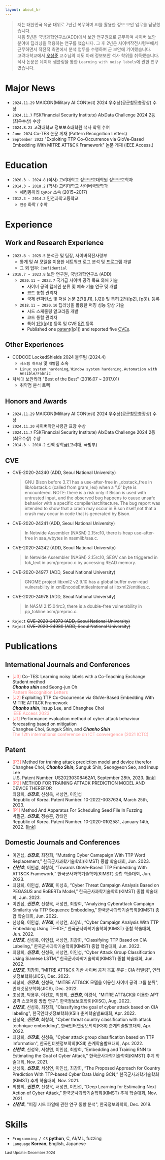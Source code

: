 ```yaml
---
layout: about_kr
---
```


> 저는 대한민국 육군 대위로 7년간 복무하며 AI를 활용한 정보 보안 업무를 담당했습니다.  
> 처음 5년은 국방과학연구소(ADD)에서 보안 연구원으로 근무하며 사이버 보안 분야에 딥러닝을 적용하는 연구를 했습니다.
> 그 후 2년은 사이버작전사령부에서 근무하면서 작전적 측면에서 분석 업무를 수행하며 군 보안에 기여했습니다.  
> 고려대학교에서 [오성준](https://scholar.google.co.kr/citations?user=ebq6ex0AAAAJ) 교수님의 지도 아래 정보보안 석사 학위를 취득했습니다.
> 석사 논문은 데이터 샘플링을 통한 `Learning with noisy labels`에 관한 연구였습니다.


# Major News

- `2024.11.29` MAICON(Military AI CONtest) 2024 우수상(공군참모총장상) 수상
- `2024.11.7` FSI(Financial Security Institute) AIxData Challenge 2024 2등(최우수상) 수상
- `2024.8.23` 고려대학교 정보보호대학원 석사 학위 수여
- `June 2024` Co-TES 논문 게재 (Pattern Recognition Letters)
- `September 2023` "Exploiting TTP Co-Occurrence via GloVe-Based Embedding With MITRE ATT&CK Framework" 논문 게재 (IEEE Access.)

# Education

- `2020.3 ~ 2024.8` (석사) 고려대학교 정보보호대학원 정보보호학과 
- `2014.3 ~ 2018.2` (학사) 고려대학교 사이버국방학과 
    - 해킹동아리 `CyKor` 소속 (2015~2017)
- `2012.3 ~ 2014.2` 인천과학고등학교 
    - `전공` 화학 / 수학

# Experience
## Work and Research Experience

- `2023.8 ~ 2025.5` 분석관 및 팀장, 사이버작전사령부
  - 통계 및 AI 모델을 이용한 네트워크 로그 분석 및 프로그램 개발
  - 그 외 업무: `Confidential` 
- `2018.7 ~ 2023.8` 보안 연구원, 국방과학연구소 (ADD)
  - `2020.11 ~ 2023.7` 국가급 사이버 공격 목표 와해 기술
    - 사이버 공격 캠페인 분류 및 예측 기술 연구 및 개발  
    - 코드 통합 관리자
    - 국제 컨퍼런스 및 저널 논문 [2건](#publications)([J1], [J2]) 및 특허 [2건](#patent)([p2], [p3]). 등록
  - `2018.11 ~ 2020.10` 딥러닝을 활용한 퍼징 성능 향상 기술
    - 시드 스케줄링 알고리즘 개발
    - 코드 통합 관리자
    - 특허 [1건](#patent)([p1]) 등록 및 CVE [5건](#cve) 등록
    - Published one [patent](#patent)([p1]) and reported five [CVEs](#cve).

## Other Experiences
- CCDCOE LockedShields 2024 블루팀 (2024.4)
  - `시스템 하드닝` 및 `개발`팀 소속
  - `Linux system hardening`, `Window system hardening`, `Automation with Ansible/Fabric`
- 차세대 보안리더 "Best of the Best" (2016.07 ~ 2017.01)
  - 취약점 분석 트랙

## Honors and Awards
- `2024.11.29` MAICON(Military AI CONtest) 2024 우수상(공군참모총장상) 수상
- `2024.11.20` 사이버작전사령관 표창 수상
- `2024.11.7` FSI(Financial Security Institute) AIxData Challenge 2024 2등(최우수상) 수상
- `2014.3 ~ 2018.2` 전액 장학금(고려대, 국방부)

## CVE
- CVE-2020-24240 (ADD, Seoul National University)
    >GNU Bison before 3.7.1 has a use-after-free in _obstack_free in lib/obstack.c (called from gram_lex) when a '\0' byte is encountered. NOTE: there is a risk only if Bison is used with untrusted input, and the observed bug happens to cause unsafe behavior with a specific compiler/architecture. The bug report was intended to show that a crash may occur in Bison itself,not that a crash may occur in code that is generated by Bison.
- CVE-2020-24241 (ADD, Seoul National University)
    >In Netwide Assembler (NASM) 2.15rc10, there is heap use-after-free in saa_wbytes in nasmlib/saa.c.
- CVE-2020-24242 (ADD, Seoul National University)
    >In Netwide Assembler (NASM) 2.15rc10, SEGV can be triggered in tok_text in asm/preproc.c by accessing READ memory.
- CVE-2020-24977 (ADD, Seoul National University)
    >GNOME project libxml2 v2.9.10 has a global buffer over-read vulnerability in xmlEncodeEntitiesInternal at libxml2/entities.c.
- CVE-2020-24978 (ADD, Seoul National University)
    >In NASM 2.15.04rc3, there is a double-free vulnerability in pp_tokline asm/preproc.c.
- ```Reject``` ~~CVE-2020-24979 (ADD, Seoul National University)~~
- ```Reject``` ~~CVE-2020-24980 (ADD, Seoul National University)~~


# Publications
## International Journals and Conferences
- <span style="color:#FF6666">[J3]</span> Co–TES: Learning noisy labels with a Co-Teaching Exchange Student method  
  ***Chanho shin*** and Seong-jun Oh  
  <span style="color:#FF9999">Pattern Recognition Letters</span>
- <span style="color:#FF6666">[J2]</span> Exploiting TTP Co-Occurrence via GloVe-Based Embedding With MITRE ATT&CK Framework  
  ***Chanho shin***, Insup Lee, and Changhee Choi  
  <span style="color:#FF9999">IEEE Access 2023</span>
- <span style="color:#FF6666">[J1]</span> Performance evaluation method of cyber attack behaviour forecasting based on mitigation  
  Changhee Choi, Sunguk Shin, and ***Chanho Shin***  
  <span style="color:#FF9999">The 12th international conference on ICT convergence (2021 ICTC)</span>

## Patent

- <span style="color:#FF6666">[P3]</span> Method for training attack prediction model and device therefor  
    Changhee Choi, ***Chanho Shin***, Sunguk Shin, Seongyeon Seo, and Insup Lee  
    U.S. Patent Number. US20230308462A1, September 28th, 2023. [[link]](https://patents.google.com/patent/US20230308462A1/en)  
- <span style="color:#FF6666">[P2]</span> METHOD FOR TRAINING ATTACK PREDICTION MODEL AND DEVICE THEREFOR  
    최창희, ***신찬호***, 신성욱, 서성연, 이인섭  
    Republic of Korea. Patent Number. 10-2022-0037634, March 25th, 2023.  
- <span style="color:#FF6666">[P1]</span> Method And Apparatus For Scheduling Seed File In Fuzzing  
    박필근, ***신찬호***, 정승훈, 강태인  
    Republic of Korea. Patent Number. 10-2020-0102581, January 14th, 2022. [[link]](https://doi.org/10.8080/1020200102581)

## Domestic Journals and Conferences

- 이인섭, ***신찬호***, 최창희, “Mutating Cyber Camapaign With TTP Word Replacement,” 한국군사과학기술학회(KIMST) 종합 학술대회, Jun. 2023.
- ***신찬호***, 이인섭, 최창희, “Towards GloVe-Based TTP Embedding With ATT&CK Framework,” 한국군사과학기술학회(KIMST) 종합 학술대회, Jun. 2023.
- 최창희, 이인섭, ***신찬호***, 이성호, “Cyber Threat Campaign Analysis Based on PEGASUS and RoBERTa Model,” 한국군사과학기술학회(KIMST) 종합 학술대회, Jun. 2023.
- 이인섭, ***신찬호***, 신성욱, 서성연, 최창희, “Analyzing Cyberattack Campaign Similarity via TTP Sequence Embedding,” 한국군사과학기술학회(KIMST) 종합 학술대회, Jun. 2022.
- 신성욱, 이인섭, ***신찬호***, 서성연, 최창희, “Cyber Campaign Analysis With TTP Embedding Using TF-IDF,” 한국군사과학기술학회(KIMST) 종합 학술대회, Jun. 2022.
- ***신찬호***, 신성욱, 이인섭, 서성연, 최창희, “Classifying TTP Based on CIA Labeling,” 한국군사과학기술학회(KIMST) 종합 학술대회, Jun. 2022.
- 최창희, ***신찬호***, 신성욱, 서성연, 이인섭, “Cyber Attack Group Classification Using Siamese LSTM,” 한국군사과학기술학회(KIMST) 종합 학술대회, Jun. 2022.
- ***신찬호***, 최창희, "MITRE ATT&CK 기반 사이버 공격 목표 분류 : CIA 라벨링", 인터넷정보학회(JICS), Dec. 2022. 
- 최창희, ***신찬호***, 신성욱, "MITRE ATT&CK 모델을 이용한 사이버 공격 그룹 분류", 인터넷정보학회(JICS), Dec. 2022.
- 조성영, 박용우, 이건호, 최창희, ***신찬호***, 이경식, "MITRE ATT&CK을 이용한 APT 공격 스코어링 방법 연구", 한국정보보호학회(KIISC), Aug. 2022.
- ***신찬호***, 신성욱, 최창희, "Classifying the goal of cyber attack based on CIA labeling", 한국인터넷정보학회(KSII) 춘계학술발표대회, Apr. 2022.
- 신성욱, ***신찬호***, 최창희, "Cyber threat country classification with attack technique embedding", 한국인터넷정보학회(KSII) 춘계학술발표대회, Apr. 2022.
- 최창희, ***신찬호***, 신성욱, "Cyber attack group classification based on TTP Information", 한국인터넷정보학회(KSII) 춘계학술발표대회, Apr. 2022.
- ***신찬호***, 신성욱, 서성연, 이인섭, 최창희, “Embedding and Training RNN to Estimating the Goal of Cyber Attack,” 한국군사과학기술학회(KIMST) 추계 학술대회, Nov. 2021.
- 신성욱, ***신찬호***, 서성연, 이인섭,  최창희, “The Proposed Approach for Country Prediction With TTP-based Cyber Data Using GCN,” 한국군사과학기술학회(KIMST) 추계 학술대회, Nov. 2021.
- 최창희, ***신찬호***, 신성욱, 서성연, 이인섭, “Deep Learning for Estimating Next Action of Cyber Attack,” 한국군사과학기술학회(KIMST) 추계 학술대회, Nov. 2021.
- ***신찬호***, "퍼징 시드 파일에 관한 연구 동향 분석", 한국정보과학회, Dec. 2019.


# Skills

- ```Programming / CS```  **python**, C, AI/ML, fuzzing
- ```Language``` **Korean**, English, Japanese


<small> Last Update: December 2024 </small>
